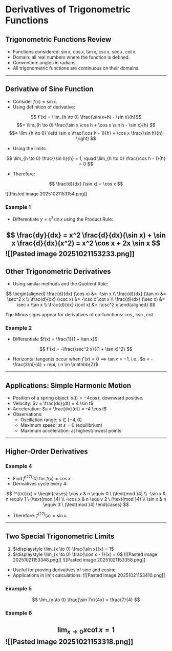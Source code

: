 # Derivatives of Trigonometric Functions

## Trigonometric Functions Review
- Functions considered: $\sin x$, $\cos x$, $\tan x$, $\csc x$, $\sec x$, $\cot x$.
- Domain: all real numbers where the function is defined.
- Convention: angles in radians.
- All trigonometric functions are continuous on their domains.

---

## Derivative of Sine Function
- Consider $f(x) = \sin x$.
- Using definition of derivative:

$$
f'(x) = \lim_{h \to 0} \frac{\sin(x+h) - \sin x}{h}$$
$$= \lim_{h \to 0} \frac{\sin x \cos h + \cos x \sin h - \sin x}{h}
$$$$= \lim_{h \to 0} \left( \sin x \frac{\cos h - 1}{h} + \cos x \frac{\sin h}{h} \right)
$$

- Using the limits:

$$
\lim_{h \to 0} \frac{\sin h}{h} = 1, \quad \lim_{h \to 0} \frac{\cos h - 1}{h} = 0
$$

- Therefore:

$$
\frac{d}{dx} (\sin x) = \cos x
$$

![[Pasted image 20251021153154.png]]

### Example 1
- Differentiate $y = x^2 \sin x$ using the Product Rule:

$$
\frac{dy}{dx} = x^2 \frac{d}{dx}(\sin x) + \sin x \frac{d}{dx}(x^2) = x^2 \cos x + 2x \sin x
$$
![[Pasted image 20251021153233.png]]
---

## Other Trigonometric Derivatives
- Using similar methods and the Quotient Rule:

$$
\begin{aligned}
\frac{d}{dx} (\cos x) &= -\sin x \\
\frac{d}{dx} (\tan x) &= \sec^2 x \\
\frac{d}{dx} (\csc x) &= -\csc x \cot x \\
\frac{d}{dx} (\sec x) &= \sec x \tan x \\
\frac{d}{dx} (\cot x) &= -\csc^2 x
\end{aligned}
$$

**Tip:** Minus signs appear for derivatives of co-functions: $\cos$, $\csc$, $\cot$.

### Example 2
- Differentiate $f(x) = \frac{1}{1 + \tan x}$:

$$
f'(x) = -\frac{\sec^2 x}{(1 + \tan x)^2}
$$

- Horizontal tangents occur when $f'(x) = 0 \implies \tan x = -1$, i.e., $x = -\frac{3\pi}{4} + n\pi, \ n \in \mathbb{Z}$.

---

## Applications: Simple Harmonic Motion
- Position of a spring object: $s(t) = -4 \cos t$, downward positive.
- Velocity: $v = \frac{ds}{dt} = 4 \sin t$
- Acceleration: $a = \frac{dv}{dt} = -4 \cos t$
- Observations:
  - Oscillation range: $s \in [-4, 0]$
  - Maximum speed: at $s = 0$ (equilibrium)
  - Maximum acceleration: at highest/lowest points

---

## Higher-Order Derivatives
### Example 4
- Find $f^{(27)}(x)$ for $f(x) = \cos x$
- Derivatives cycle every 4:

$$
f^{(n)}(x) = 
\begin{cases} 
\cos x & n \equiv 0 \ (\text{mod }4) \\
-\sin x & n \equiv 1 \ (\text{mod }4) \\
-\cos x & n \equiv 2 \ (\text{mod }4) \\
\sin x & n \equiv 3 \ (\text{mod }4)
\end{cases}
$$

- Therefore: $f^{(27)}(x) = \sin x$.

---

## Two Special Trigonometric Limits
1. $\displaystyle \lim_{x \to 0} \frac{\sin x}{x} = 1$
2. $\displaystyle \lim_{x \to 0} \frac{\cos x - 1}{x} = 0$
![[Pasted image 20251021153348.png]]
![[Pasted image 20251021153358.png]]
- Useful for proving derivatives of sine and cosine.
- Applications in limit calculations:
![[Pasted image 20251021153410.png]]
### Example 5
$$
\lim_{x \to 0} \frac{\sin 7x}{4x} = \frac{7}{4}
$$

### Example 6
$$
\lim_{x \to 0} x \cot x = 1
$$
![[Pasted image 20251021153318.png]]
---



